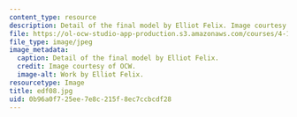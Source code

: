 ```yaml
---
content_type: resource
description: Detail of the final model by Elliot Felix. Image courtesy of OCW.
file: https://ol-ocw-studio-app-production.s3.amazonaws.com/courses/4-196-architecture-design-level-ii-cuba-studio-spring-2004/0b96a0f725ee7e8c215f8ec7ccbcdf28_edf08.jpg
file_type: image/jpeg
image_metadata:
  caption: Detail of the final model by Elliot Felix.
  credit: Image courtesy of OCW.
  image-alt: Work by Elliot Felix.
resourcetype: Image
title: edf08.jpg
uid: 0b96a0f7-25ee-7e8c-215f-8ec7ccbcdf28
---
```

